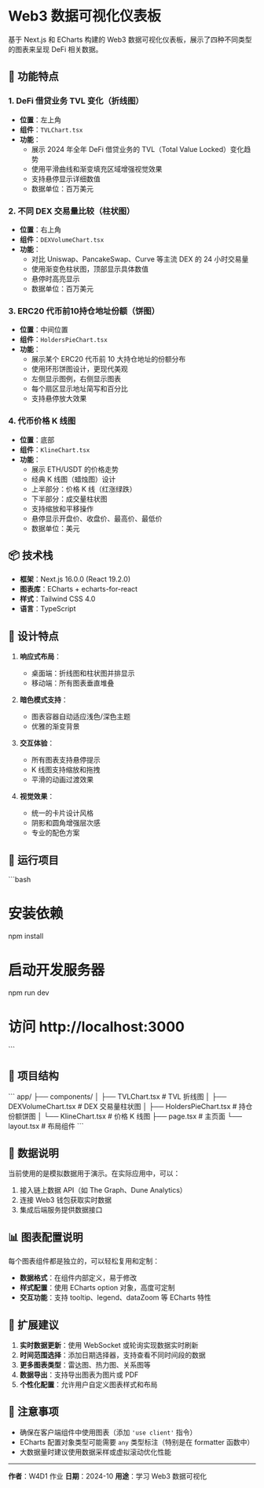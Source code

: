 # Web3 数据可视化仪表板

基于 Next.js 和 ECharts 构建的 Web3 数据可视化仪表板，展示了四种不同类型的图表来呈现 DeFi 相关数据。

## 🚀 功能特点

### 1. DeFi 借贷业务 TVL 变化（折线图）
- **位置**：左上角
- **组件**：`TVLChart.tsx`
- **功能**：
  - 展示 2024 年全年 DeFi 借贷业务的 TVL（Total Value Locked）变化趋势
  - 使用平滑曲线和渐变填充区域增强视觉效果
  - 支持悬停显示详细数值
  - 数据单位：百万美元

### 2. 不同 DEX 交易量比较（柱状图）
- **位置**：右上角
- **组件**：`DEXVolumeChart.tsx`
- **功能**：
  - 对比 Uniswap、PancakeSwap、Curve 等主流 DEX 的 24 小时交易量
  - 使用渐变色柱状图，顶部显示具体数值
  - 悬停时高亮显示
  - 数据单位：百万美元

### 3. ERC20 代币前10持仓地址份额（饼图）
- **位置**：中间位置
- **组件**：`HoldersPieChart.tsx`
- **功能**：
  - 展示某个 ERC20 代币前 10 大持仓地址的份额分布
  - 使用环形饼图设计，更现代美观
  - 左侧显示图例，右侧显示图表
  - 每个扇区显示地址简写和百分比
  - 支持悬停放大效果

### 4. 代币价格 K 线图
- **位置**：底部
- **组件**：`KlineChart.tsx`
- **功能**：
  - 展示 ETH/USDT 的价格走势
  - 经典 K 线图（蜡烛图）设计
  - 上半部分：价格 K 线（红涨绿跌）
  - 下半部分：成交量柱状图
  - 支持缩放和平移操作
  - 悬停显示开盘价、收盘价、最高价、最低价
  - 数据单位：美元

## 📦 技术栈

- **框架**：Next.js 16.0.0 (React 19.2.0)
- **图表库**：ECharts + echarts-for-react
- **样式**：Tailwind CSS 4.0
- **语言**：TypeScript

## 🎨 设计特点

1. **响应式布局**：
   - 桌面端：折线图和柱状图并排显示
   - 移动端：所有图表垂直堆叠

2. **暗色模式支持**：
   - 图表容器自动适应浅色/深色主题
   - 优雅的渐变背景

3. **交互体验**：
   - 所有图表支持悬停提示
   - K 线图支持缩放和拖拽
   - 平滑的动画过渡效果

4. **视觉效果**：
   - 统一的卡片设计风格
   - 阴影和圆角增强层次感
   - 专业的配色方案

## 🚀 运行项目

\`\`\`bash
# 安装依赖
npm install

# 启动开发服务器
npm run dev

# 访问 http://localhost:3000
\`\`\`

## 📁 项目结构

\`\`\`
app/
├── components/
│   ├── TVLChart.tsx          # TVL 折线图
│   ├── DEXVolumeChart.tsx    # DEX 交易量柱状图
│   ├── HoldersPieChart.tsx   # 持仓份额饼图
│   └── KlineChart.tsx        # 价格 K 线图
├── page.tsx                  # 主页面
└── layout.tsx                # 布局组件
\`\`\`

## 🔧 数据说明

当前使用的是模拟数据用于演示。在实际应用中，可以：

1. 接入链上数据 API（如 The Graph、Dune Analytics）
2. 连接 Web3 钱包获取实时数据
3. 集成后端服务提供数据接口

## 📊 图表配置说明

每个图表组件都是独立的，可以轻松复用和定制：

- **数据格式**：在组件内部定义，易于修改
- **样式配置**：使用 ECharts option 对象，高度可定制
- **交互功能**：支持 tooltip、legend、dataZoom 等 ECharts 特性

## 🎯 扩展建议

1. **实时数据更新**：使用 WebSocket 或轮询实现数据实时刷新
2. **时间范围选择**：添加日期选择器，支持查看不同时间段的数据
3. **更多图表类型**：雷达图、热力图、关系图等
4. **数据导出**：支持导出图表为图片或 PDF
5. **个性化配置**：允许用户自定义图表样式和布局

## 📝 注意事项

- 确保在客户端组件中使用图表（添加 `'use client'` 指令）
- ECharts 配置对象类型可能需要 `any` 类型标注（特别是在 formatter 函数中）
- 大数据量时建议使用数据采样或虚拟滚动优化性能

---

**作者**：W4D1 作业
**日期**：2024-10
**用途**：学习 Web3 数据可视化

